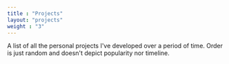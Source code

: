 ```yaml
---
title : "Projects"
layout: "projects"
weight : "3"
---
```


A list of all the personal projects I've developed over a period of time. 
Order is just random and doesn't depict popularity nor timeline.
